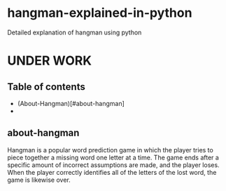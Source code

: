# hangman-explained-in-python
Detailed explanation of hangman using python 

<h1>UNDER WORK</h1>

## Table of contents
* (About-Hangman)[#about-hangman]
* 

## about-hangman
Hangman is a popular word prediction game in which the player tries to piece together a missing word one letter at a time. The game ends after a specific amount of incorrect assumptions are made, and the player loses. When the player correctly identifies all of the letters of the lost word, the game is likewise over. 
